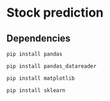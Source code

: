 # Stock prediction
 
## Dependencies

``pip install pandas``

``pip install pandas_datareader``

``pip install matplotlib``

``pip install sklearn``
